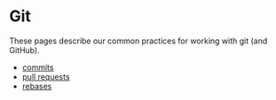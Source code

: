 # Git

These pages describe our common practices for working with git (and GitHub).

* [commits](/git/commits)
* [pull requests](/git/pull_requests)
* [rebases](/git/rebases)
